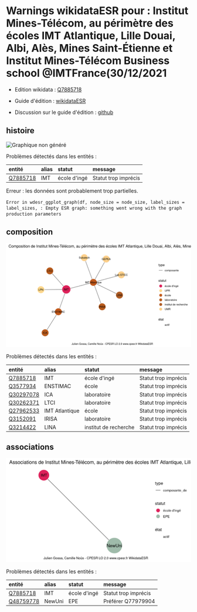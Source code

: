 Warnings wikidataESR pour : Institut Mines-Télécom, au périmètre des écoles IMT Atlantique, Lille Douai, Albi, Alès, Mines Saint-Étienne et Institut Mines-Télécom Business school @IMTFrance(30/12/2021
================

- Edition wikidata : [Q7885718](https://www.wikidata.org/wiki/Q7885718)
- Guide d'édition : [wikidataESR](https://github.com/cpesr/wikidataESR/)

- Discussion sur le guide d'édition : [github](https://github.com/cpesr/wikidataESR/issues)



## histoire 

![Graphique non généré](Q7885718-histoire.png) 

Problèmes détectés dans les entités :

|entité                                             |alias |statut       |message              |
|:--------------------------------------------------|:-----|:------------|:--------------------|
|[Q7885718](https://www.wikidata.org/wiki/Q7885718) |IMT   |école d'ingé |Statut trop imprécis |

 


Erreur : les données sont probablement trop partielles.
```
Error in wdesr_ggplot_graph(df, node_size = node_size, label_sizes = label_sizes, : Empty ESR graph: something went wrong with the graph production parameters

``` 



## composition 

![Graphique non généré](Q7885718-composition.png) 

Problèmes détectés dans les entités :

|entité                                               |alias          |statut                |message              |
|:----------------------------------------------------|:--------------|:---------------------|:--------------------|
|[Q7885718](https://www.wikidata.org/wiki/Q7885718)   |IMT            |école d'ingé          |Statut trop imprécis |
|[Q3577934](https://www.wikidata.org/wiki/Q3577934)   |ENSTIMAC       |école                 |Statut trop imprécis |
|[Q30297078](https://www.wikidata.org/wiki/Q30297078) |ICA            |laboratoire           |Statut trop imprécis |
|[Q30262371](https://www.wikidata.org/wiki/Q30262371) |LTCI           |laboratoire           |Statut trop imprécis |
|[Q27962533](https://www.wikidata.org/wiki/Q27962533) |IMT Atlantique |école                 |Statut trop imprécis |
|[Q3152091](https://www.wikidata.org/wiki/Q3152091)   |IRISA          |laboratoire           |Statut trop imprécis |
|[Q3214422](https://www.wikidata.org/wiki/Q3214422)   |LINA           |institut de recherche |Statut trop imprécis |

 



## associations 

![Graphique non généré](Q7885718-associations.png) 

Problèmes détectés dans les entités :

|entité                                               |alias  |statut       |message              |
|:----------------------------------------------------|:------|:------------|:--------------------|
|[Q7885718](https://www.wikidata.org/wiki/Q7885718)   |IMT    |école d'ingé |Statut trop imprécis |
|[Q48759778](https://www.wikidata.org/wiki/Q48759778) |NewUni |EPE          |Préférer Q77979904   |

 

